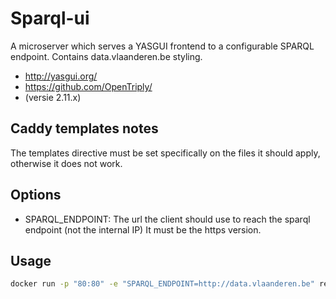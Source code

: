 # Sparql-ui
A microserver which serves a YASGUI frontend to a configurable SPARQL endpoint.
Contains data.vlaanderen.be styling.

  - http://yasgui.org/
  - https://github.com/OpenTriply/
  - (versie 2.11.x)

## Caddy templates notes

The templates directive must be set specifically on the files it should apply, otherwise it does not work.


## Options
* SPARQL_ENDPOINT: The url the client should use to reach the sparql endpoint (not the internal IP)
                   It must be the https version.

## Usage
```bash
docker run -p "80:80" -e "SPARQL_ENDPOINT=http://data.vlaanderen.be" registry.gitlab.com/oslo2/sparql-ui
```

